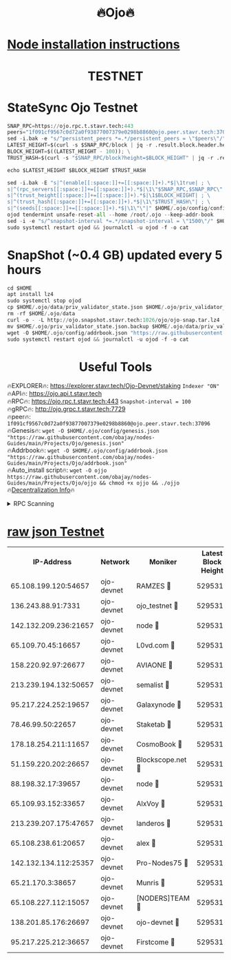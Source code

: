<h1 align="center"> 🔥Ojo🔥</h1>

[Node installation instructions](https://github.com/obajay/nodes-Guides/tree/main/Projects/Ojo)
=

<h1 align="center"> TESTNET</h1>

# StateSync Ojo Testnet
```python
SNAP_RPC=https://ojo.rpc.t.stavr.tech:443
peers="1f091cf9567c0d72a0f93877007379e0298b8860@ojo.peer.stavr.tech:37096"
sed -i.bak -e "s/^persistent_peers *=.*/persistent_peers = \"$peers\"/" $HOME/.ojo/config/config.toml
LATEST_HEIGHT=$(curl -s $SNAP_RPC/block | jq -r .result.block.header.height); \
BLOCK_HEIGHT=$((LATEST_HEIGHT - 100)); \
TRUST_HASH=$(curl -s "$SNAP_RPC/block?height=$BLOCK_HEIGHT" | jq -r .result.block_id.hash)

echo $LATEST_HEIGHT $BLOCK_HEIGHT $TRUST_HASH

sed -i.bak -E "s|^(enable[[:space:]]+=[[:space:]]+).*$|\1true| ; \
s|^(rpc_servers[[:space:]]+=[[:space:]]+).*$|\1\"$SNAP_RPC,$SNAP_RPC\"| ; \
s|^(trust_height[[:space:]]+=[[:space:]]+).*$|\1$BLOCK_HEIGHT| ; \
s|^(trust_hash[[:space:]]+=[[:space:]]+).*$|\1\"$TRUST_HASH\"| ; \
s|^(seeds[[:space:]]+=[[:space:]]+).*$|\1\"\"|" $HOME/.ojo/config/config.toml
ojod tendermint unsafe-reset-all --home /root/.ojo --keep-addr-book
sed -i -e "s/^snapshot-interval *=.*/snapshot-interval = \"1500\"/" $HOME/.ojo/config/app.toml
sudo systemctl restart ojod && journalctl -u ojod -f -o cat
```
# SnapShot (~0.4 GB) updated every 5 hours
```python
cd $HOME
apt install lz4
sudo systemctl stop ojod
cp $HOME/.ojo/data/priv_validator_state.json $HOME/.ojo/priv_validator_state.json.backup
rm -rf $HOME/.ojo/data
curl -o - -L http://ojo.snapshot.stavr.tech:1026/ojo/ojo-snap.tar.lz4 | lz4 -c -d - | tar -x -C $HOME/.ojo --strip-components 2
mv $HOME/.ojo/priv_validator_state.json.backup $HOME/.ojo/data/priv_validator_state.json
wget -O $HOME/.ojo/config/addrbook.json "https://raw.githubusercontent.com/obajay/nodes-Guides/main/Projects/Ojo/addrbook.json"
sudo systemctl restart ojod && journalctl -u ojod -f -o cat
```
 <h1 align="center"> Useful Tools</h1>

🔥EXPLORER🔥:        https://explorer.stavr.tech/Ojo-Devnet/staking        `Indexer "ON"` \
🔥API🔥:                     https://ojo.api.t.stavr.tech \
🔥RPC🔥:                    https://ojo.rpc.t.stavr.tech:443              `Snapshot-interval = 100` \
🔥gRPC🔥:                  http://ojo.grpc.t.stavr.tech:7729 \
🔥peer🔥:                   `1f091cf9567c0d72a0f93877007379e0298b8860@ojo.peer.stavr.tech:37096` \
🔥Genesis🔥:    ```wget -O $HOME/.ojo/config/genesis.json "https://raw.githubusercontent.com/obajay/nodes-Guides/main/Projects/Ojo/genesis.json"``` \
🔥Addrbook🔥:    ```wget -O $HOME/.ojo/config/addrbook.json "https://raw.githubusercontent.com/obajay/nodes-Guides/main/Projects/Ojo/addrbook.json"``` \
🔥Auto_install script🔥: ```wget -O ojjo https://raw.githubusercontent.com/obajay/nodes-Guides/main/Projects/Ojo/ojjo && chmod +x ojjo && ./ojjo``` \
🔥[Decentralization Info](https://github.com/obajay/StateSync-snapshots/tree/main/Projects/Ojo/Decentralization)🔥



<details>
<summary>RPC Scanning</summary>

<h2 align="center"> We scan nodes in real time every 4 hours. And we provide the final result of RPC endpoints.
We cannot influence the operation of these nodes in any way. </h2>


```python
If Voting Power is higher than 0 --> then the Node is a validator of the network and may be subject to attack and be a potential threat to the chain.
```
```python
We marked such validators with a red symbol
```

</details>

[raw json Testnet](https://rpc-check.ojot.stavr.tech/ojot/rpc-ojot-result.json)
=


<table><tr><th>IP-Address</th><th>Network</th><th>Moniker</th><th>Latest Block Height</th><th>Earliest Block Height</th><th>Catching Up</th><th>Tx Index</th><th>Voting Power</th><th>Scan Time</th></tr><tr><td>65.108.199.120:54657</td><td>ojo-devnet</td><td>RAMZES 🔴</td><td>5295311</td><td>306156</td><td>False</td><td>on</td><td>15420</td><td>2024-02-05T12:20:32.656780857UTC</td></tr><tr><td>136.243.88.91:7331</td><td>ojo-devnet</td><td>ojo_testnet 🔴</td><td>5295313</td><td>308845</td><td>False</td><td>on</td><td>1000</td><td>2024-02-05T12:20:40.692619575UTC</td></tr><tr><td>142.132.209.236:21657</td><td>ojo-devnet</td><td>node 🔴</td><td>5295316</td><td>350001</td><td>False</td><td>on</td><td>1999</td><td>2024-02-05T12:20:58.489900624UTC</td></tr><tr><td>65.109.70.45:16657</td><td>ojo-devnet</td><td>L0vd.com 🔴</td><td>5295317</td><td>695918</td><td>False</td><td>off</td><td>998</td><td>2024-02-05T12:21:04.834277808UTC</td></tr><tr><td>158.220.92.97:26677</td><td>ojo-devnet</td><td>AVIAONE 🔴</td><td>5295314</td><td>2754001</td><td>False</td><td>on</td><td>19926</td><td>2024-02-05T12:20:51.315195003UTC</td></tr><tr><td>213.239.194.132:50657</td><td>ojo-devnet</td><td>semalist 🔴</td><td>5295311</td><td>3223522</td><td>False</td><td>on</td><td>21037</td><td>2024-02-05T12:20:32.929128563UTC</td></tr><tr><td>95.217.224.252:19657</td><td>ojo-devnet</td><td>Galaxynode 🔴</td><td>5295317</td><td>3685492</td><td>False</td><td>on</td><td>11888</td><td>2024-02-05T12:21:03.851434870UTC</td></tr><tr><td>78.46.99.50:22657</td><td>ojo-devnet</td><td>Staketab 🔴</td><td>5295317</td><td>4254801</td><td>False</td><td>on</td><td>1276</td><td>2024-02-05T12:21:05.115238093UTC</td></tr><tr><td>178.18.254.211:11657</td><td>ojo-devnet</td><td>CosmoBook 🔴</td><td>5295316</td><td>4392001</td><td>False</td><td>off</td><td>1047</td><td>2024-02-05T12:21:00.874851677UTC</td></tr><tr><td>51.159.220.202:26657</td><td>ojo-devnet</td><td>Blockscope.net 🔴</td><td>5295311</td><td>4425001</td><td>False</td><td>on</td><td>1839</td><td>2024-02-05T12:20:31.946132838UTC</td></tr><tr><td>88.198.32.17:39657</td><td>ojo-devnet</td><td>node 🔴</td><td>5295316</td><td>4710001</td><td>False</td><td>on</td><td>92743</td><td>2024-02-05T12:21:01.168512214UTC</td></tr><tr><td>65.109.93.152:33657</td><td>ojo-devnet</td><td>AlxVoy 🔴</td><td>5295316</td><td>4943001</td><td>False</td><td>on</td><td>4491415</td><td>2024-02-05T12:20:58.229919873UTC</td></tr><tr><td>213.239.207.175:47657</td><td>ojo-devnet</td><td>landeros 🔴</td><td>5295315</td><td>4967924</td><td>False</td><td>off</td><td>11083</td><td>2024-02-05T12:20:51.660172520UTC</td></tr><tr><td>65.108.238.61:20657</td><td>ojo-devnet</td><td>alex 🔴</td><td>5295311</td><td>5131001</td><td>False</td><td>on</td><td>11359</td><td>2024-02-05T12:20:32.278960144UTC</td></tr><tr><td>142.132.134.112:25357</td><td>ojo-devnet</td><td>Pro-Nodes75 🔴</td><td>5295312</td><td>5195312</td><td>False</td><td>on</td><td>24651</td><td>2024-02-05T12:20:37.610584937UTC</td></tr><tr><td>65.21.170.3:38657</td><td>ojo-devnet</td><td>Munris 🔴</td><td>5295312</td><td>5195312</td><td>False</td><td>off</td><td>20123</td><td>2024-02-05T12:20:39.989385343UTC</td></tr><tr><td>65.108.227.112:15057</td><td>ojo-devnet</td><td>[NODERS]TEAM 🔴</td><td>5295317</td><td>5195317</td><td>False</td><td>off</td><td>9999</td><td>2024-02-05T12:21:04.192815525UTC</td></tr><tr><td>138.201.85.176:26697</td><td>ojo-devnet</td><td>ojo-devnet 🔴</td><td>5295317</td><td>5195317</td><td>False</td><td>on</td><td>1000024000</td><td>2024-02-05T12:21:04.506582369UTC</td></tr><tr><td>95.217.225.212:36657</td><td>ojo-devnet</td><td>Firstcome 🔴</td><td>5295313</td><td>5251946</td><td>False</td><td>on</td><td>13566</td><td>2024-02-05T12:20:40.376994328UTC</td></tr></table>
